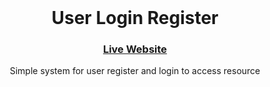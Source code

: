 
<br />
<div align="center">

  <h1 align="center">User Login Register</h1>

  <h3> <a href="https://user-login-register-3b8ad2f9de52.herokuapp.com/" target="_blank">Live Website</a></h3>

  <p align="center">
    Simple system for user register and login to access resource
  </p>
</div>
